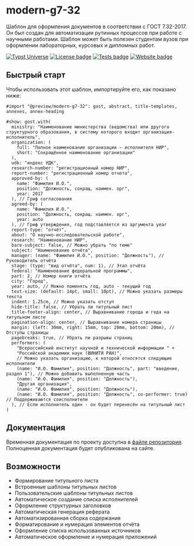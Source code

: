 # modern-g7-32

Шаблон для оформления документов в соответствии с ГОСТ 7.32-2017. Он был создан для автоматизации рутинных процессов при работе с научными работами. Шаблон может быть полезен студентам вузов при оформлении лабораторных, курсовых и дипломных работ.

<a href="https://typst.app/universe/package/modern-g7-32">![Typst Universe](https://img.shields.io/badge/dynamic/xml?url=https://typst.app/universe/package/modern-g7-32&query=/html/body/div/main/div[2]/aside/section[2]/dl/dd[3]&logo=typst&label=universe)</a>
<a href="https://github.com/typst-g7-32/modern-g7-32/blob/main/LICENSE"><img src="https://img.shields.io/github/license/typst-g7-32/modern-g7-32" alt="License badge"></a>
<a href="https://github.com/typst-g7-32/modern-g7-32/actions"><img src="https://github.com/typst-g7-32/modern-g7-32/actions/workflows/tests.yml/badge.svg" alt="Tests badge"></a>
<a href="https://typst-gost.ru"><img src="https://img.shields.io/website?url=https%3A%2F%2Ftypst-gost.ru" alt="Website badge"></a>

## Быстрый старт

Чтобы использовать этот шаблон, импортируйте его, как показано ниже:
```typst
#import "@preview/modern-g7-32": gost, abstract, title-templates, annexes, annex-heading

#show: gost.with(
  ministry: "Наименование министерства (ведомства) или другого структурного образования, в систему которого входит организация-исполнитель",
  organization: (
    full: "Полное наименование организации — исполнителя НИР",
    short: "Сокращённое наименование организации"
  ),
  udk: "индекс УДК",
  research-number: "регистрационный номер НИР",
  report-number: "регистрационный номер отчета",
  approved-by: (
    name: "Фамилия И.О.", 
    position: "Должность, сокращ. наимен. орг",
    year: 2017
  ), // Гриф согласования
  agreed-by: (
    name: "Фамилия И.О.", 
    position: "Должность, сокращ. наимен. орг",
    year: auto
  ), // Гриф утверждения, год подставляется из аргумента year
  report-type: "отчёт",
  about: "О научно-исследовательской работе",
  research: "Наименование НИР",
  bare-subject: false, // Можно убрать "по теме"
  subject: "Наименование отчёта",
  manager: (name: "Фамилия И.О.", position: "Должность"), // Руководитель отчёта
  stage: (type: "вид отчёта", num: 1), // Этап отчёта
  federal: "Наименование федеральной программы",
  part: 2, // Номер книги отчёта
  city: "Город",
  year: auto, // Можно поменять год, auto - текущий год
  text-size: (default: 14pt, small: 10pt), // Можно указать размеры текста
  indent: 1.25cm, // Можно указать отступ
  hide-title: false, // Убрать ли титульный лист
  title-footer-align: center, // Выравнивание города и года на титульном листе
  pagination-align: center, // Выравнивание номера страницы
  margin: (left: 30mm, right: 15mm, top: 20mm, bottom: 20mm), // Отступы страницы
  pagebreaks: true, // Убрать ли разрывы страниц
  performers: (
    "Всероссийский институт научной и технической информации " +
    "Российской академии наук (ВИНИТИ РАН)",
    // Можно указать организацию, к которой относятся следующие исполнители
    (name: "И.О. Фамилия", position: "Должность", part: "введение, раздел 1"), // Можно добавить выполненную часть
    (name: "И.О. Фамилия", position: "Должность"),
    "Другая организация",
    (name: "И.О. Фамилия", position: "Должность"),
    (name: "И.О. Фамилия", position: "Должность", co-performer: true) // Поддерживаются соисполнители
  ), // Если исполнитель один - он будет перенесён на титульный лист
)
```

## Документация

Временная документация по проекту доступна в [файле репозитория](/docs/guide.md). Полноценная документация будет опубликована на сайте.

## Возможности

* Формирование титульного листа
* Встроенные шаблоны титульных листов
* Пользовательские шаблоны титульных листов
* Автоматическое создание списка исполнителей
* Оформление структурных заголовков
* Автоматическая генерация реферата
* Автоматизированная сборка содержания
* Форматирование и нумерация элементов отчёта
* Оформление списка использованных источников
* Автоматическое оформление и нумерация приложений
